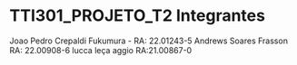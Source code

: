 TTI301_PROJETO_T2
Integrantes
============================================
Joao Pedro Crepaldi Fukumura - RA: 22.01243-5
Andrews Soares Frasson RA: 22.00908-6
lucca leça aggio RA:21.00867-0
